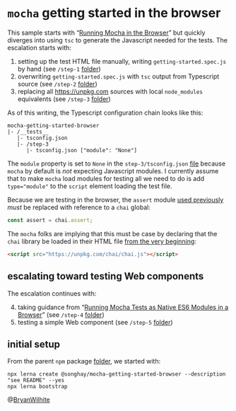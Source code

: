 # `mocha` getting started in the browser

This sample starts with “[Running Mocha in the Browser](https://mochajs.org/#running-mocha-in-the-browser)” but quickly diverges into using `tsc` to generate the Javascript needed for the tests. The escalation starts with:

1) setting up the test HTML file manually, writing `getting-started.spec.js` by hand (see `/step-1` [folder](./__tests__/step-1))
2) overwriting `getting-started.spec.js` with `tsc` output from Typescript source (see `/step-2` [folder](./__tests__/step-2))
3) replacing all <https://unpkg.com> sources with local `node_modules` equivalents (see `/step-3` [folder](./__tests__/step-3))

As of this writing, the Typescript configuration chain looks like this:

```console
mocha-getting-started-browser
|- /__tests__
   |- tsconfig.json
   |- /step-3
      |- tsconfig.json ["module": "None"]
```

The `module` property is set to `None` in the `step-3/tsconfig.json` [file](./__tests__/step-3/tsconfig.json) because `mocha` by default is _not_ expecting Javascript modules. I currently assume that to make `mocha` load modules for testing all we need to do is add `type="module"` to the `script` element loading the test file.

Because we are testing in the browser, the `assert` module [used previously](https://github.com/BryanWilhite/nodejs/blob/b2cebb3227a6bf4d00306af21e65780bc1162239/mocha-and-typescript/packages/mocha-getting-started/__tests__/src/getting-started.spec.ts#L1) _must_ be replaced with reference to a `chai` global:

```typescript
const assert = chai.assert;
```

The `mocha` folks are implying that this must be case by declaring that the `chai` library be loaded in their HTML file [from the very beginning](https://github.com/BryanWilhite/nodejs/blob/1ed2b19f7c60bc59f354162fa1690ac4b20a3e45/mocha-and-typescript/packages/mocha-getting-started-browser/__tests__/step-1/index.html#L12):

```html
<script src="https://unpkg.com/chai/chai.js"></script>
```

## escalating toward testing Web components

The escalation continues with:

4) taking guidance from “[Running Mocha Tests as Native ES6 Modules in a Browser](https://medium.com/dailyjs/running-mocha-tests-as-native-es6-modules-in-a-browser-882373f2ecb0)” (see `/step-4` [folder](./__tests__/step-4))
5) testing a simple Web component (see `/step-5` [folder](./__tests__/step-5))

## initial setup

From the parent `npm` package [folder](../../../mocha-and-typescript), we started with:

```console
npx lerna create @songhay/mocha-getting-started-browser --description "see README" --yes
npx lerna bootstrap
```

@[BryanWilhite](https://twitter.com/BryanWilhite)
